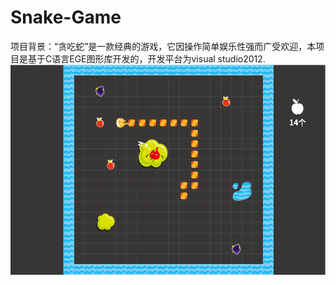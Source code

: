 # Snake-Game
项目背景：“贪吃蛇”是一款经典的游戏，它因操作简单娱乐性强而广受欢迎，本项目是基于C语言EGE图形库开发的，开发平台为visual studio2012.
![素材](https://github.com/luowanglin/Snake-Game/raw/master/图形-02.png)


